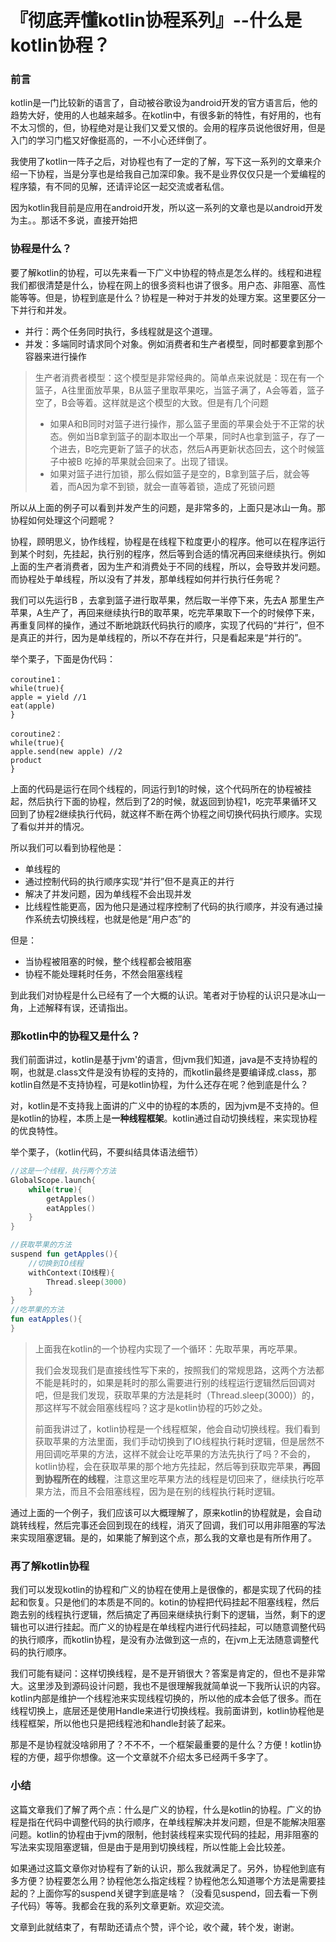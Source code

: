 # 『彻底弄懂kotlin协程系列』--什么是kotlin协程？

### 前言

kotlin是一门比较新的语言了，自动被谷歌设为android开发的官方语言后，他的趋势大好，使用的人也越来越多。在kotlin中，有很多新的特性，有好用的，也有不太习惯的，但，协程绝对是让我们又爱又恨的。会用的程序员说他很好用，但是入门的学习门槛又好像挺高的，一不小心还绊倒了。

我使用了kotlin一阵子之后，对协程也有了一定的了解，写下这一系列的文章来介绍一下协程，当是分享也是给我自己加深印象。我不是业界仅仅只是一个爱编程的程序猿，有不同的见解，还请评论区一起交流或者私信。

因为kotlin我目前是应用在android开发，所以这一系列的文章也是以android开发为主。。那话不多说，直接开始把

### 协程是什么？

要了解kotlin的协程，可以先来看一下广义中协程的特点是怎么样的。线程和进程我们都很清楚是什么，协程在网上的很多资料也讲了很多。用户态、非阻塞、高性能等等。但是，协程到底是什么？协程是一种对于并发的处理方案。这里要区分一下并行和并发。

- 并行：两个任务同时执行，多线程就是这个道理。
- 并发：多端同时请求同个对象。例如消费者和生产者模型，同时都要拿到那个容器来进行操作

> 生产者消费者模型：这个模型是非常经典的。简单点来说就是：现在有一个篮子，A往里面放苹果，B从篮子里取苹果吃，当篮子满了，A会等着，篮子空了，B会等着。这样就是这个模型的大致。但是有几个问题
>
> - 如果A和B同时对篮子进行操作，那么篮子里面的苹果会处于不正常的状态。例如当B拿到篮子的副本取出一个苹果，同时A也拿到篮子，存了一个进去，B吃完更新了篮子的状态，然后A再更新状态回去，这个时候篮子中被B 吃掉的苹果就会回来了。出现了错误。
> - 如果对篮子进行加锁，那么假如篮子是空的，B拿到篮子后，就会等着，而A因为拿不到锁，就会一直等着锁，造成了死锁问题

所以从上面的例子可以看到并发产生的问题，是非常多的，上面只是冰山一角。那协程如何处理这个问题呢？

协程，顾明思义，协作线程，协程是在线程下粒度更小的程序。他可以在程序运行到某个时刻，先挂起，执行别的程序，然后等到合适的情况再回来继续执行。例如上面的生产者消费者，因为生产和消费处于不同的线程，所以，会导致并发问题。而协程处于单线程，所以没有了并发，那单线程如何并行执行任务呢？

我们可以先运行B ，去拿到篮子进行取苹果，然后取一半停下来，先去A 那里生产苹果，A生产了，再回来继续执行B的取苹果，吃完苹果取下一个的时候停下来，再重复同样的操作，通过不断地跳跃代码执行的顺序，实现了代码的“并行”，但不是真正的并行，因为是单线程的，所以不存在并行，只是看起来是“并行的”。

举个栗子，下面是伪代码：

```
coroutine1：
while(true){
apple = yield //1
eat(apple)
}

coroutine2：
while(true){
apple.send(new apple) //2
product
}
```

上面的代码是运行在同个线程的，同运行到1的时候，这个代码所在的协程被挂起，然后执行下面的协程，然后到了2的时候，就返回到协程1，吃完苹果循环又回到了协程2继续执行代码，就这样不断在两个协程之间切换代码执行顺序。实现了看似并并的情况。

所以我们可以看到协程他是：

- 单线程的
- 通过控制代码的执行顺序实现“并行”但不是真正的并行
- 解决了并发问题，因为单线程不会出现并发
- 比线程性能更高，因为他只是通过程序控制了代码的执行顺序，并没有通过操作系统去切换线程，也就是他是“用户态”的

但是：

- 当协程被阻塞的时候，整个线程都会被阻塞
- 协程不能处理耗时任务，不然会阻塞线程

到此我们对协程是什么已经有了一个大概的认识。笔者对于协程的认识只是冰山一角，上述解释有误，还请指出。



### 那kotlin中的协程又是什么？

我们前面讲过，kotlin是基于jvm'的语言，但jvm我们知道，java是不支持协程的啊，也就是.class文件是没有协程的支持的，而kotlin最终是要编译成.class，那kotlin自然是不支持协程，可是kotlin协程，为什么还存在呢？他到底是什么？

对，kotlin是不支持我上面讲的广义中的协程的本质的，因为jvm是不支持的。但是kotlin的协程，本质上是**一种线程框架**。kotlin通过自动切换线程，来实现协程的优良特性。

举个栗子，（kotlin代码，不要纠结具体语法细节）

```kotlin
//这是一个线程，执行两个方法
GlobalScope.launch{
	while(true){
		getApples() 
		eatApples()
	}
}

//获取苹果的方法
suspend fun getApples(){
    //切换到IO线程
    withContext(IO线程){
        Thread.sleep(3000)
    }    
}
//吃苹果的方法
fun eatApples(){
}
```

>上面我在kotlin的一个协程内实现了一个循环：先取苹果，再吃苹果。
>
>我们会发现我们是直接线性写下来的，按照我们的常规思路，这两个方法都不能是耗时的，如果是耗时的那么需要进行别的线程运行逻辑然后回调对吧，但是我们发现，获取苹果的方法是耗时（Thread.sleep(3000)）的，那这样写不就会阻塞线程吗？这才是kotlin协程的巧妙之处。
>
>前面我讲过了，kotlin协程是一个线程框架，他会自动切换线程。我们看到获取苹果的方法里面，我们手动切换到了IO线程执行耗时逻辑，但是居然不用回调吃苹果的方法，这样不就会让吃苹果的方法先执行了吗？不会的，kotlin协程，会在获取苹果的那个地方先挂起，然后等到获取完苹果，**再回到协程所在的线程**，注意这里吃苹果方法的线程是切回来了，继续执行吃苹果方法，而且不会阻塞线程，因为是在别的线程执行耗时逻辑。

通过上面的一个例子，我们应该可以大概理解了，原来kotlin的协程就是，会自动跳转线程，然后完事还会回到现在的线程，消灭了回调，我们可以用非阻塞的写法来实现阻塞逻辑。是的，如果能了解到这个点，那么我的文章也是有所作用了。

### 再了解kotlin协程

我们可以发现kotlin的协程和广义的协程在使用上是很像的，都是实现了代码的挂起和恢复。只是他们的本质是不同的。kotin的协程把代码挂起不阻塞线程，然后跑去别的线程执行逻辑，然后搞定了再回来继续执行剩下的逻辑，当然，剩下的逻辑也可以进行挂起。而广义的协程是在单线程内进行代码挂起，可以随意调整代码的执行顺序，而kotlin协程，是没有办法做到这一点的，在jvm上无法随意调整代码的执行顺序。

我们可能有疑问：这样切换线程，是不是开销很大？答案是肯定的，但也不是非常大。这里涉及到源码设计问题，我也不是很理解我就简单说一下我所认识的内容。kotlin内部是维护一个线程池来实现线程切换的，所以他的成本会低了很多。而在线程切换上，底层还是使用Handle来进行切换线程。我前面讲到，kotlin协程他是线程框架，所以他也只是把线程池和handle封装了起来。

那是不是协程就没啥卵用了？不不不，一个框架最重要的是什么？方便！kotlin协程的方便，超乎你想像。这一个文章就不介绍太多已经两千多字了。

### 小结

这篇文章我们了解了两个点：什么是广义的协程，什么是kotlin的协程。广义的协程是指在代码中调整代码的执行顺序，在单线程解决并发问题，但是不能解决阻塞问题。kotlin的协程由于jvm的限制，他封装线程来实现代码的挂起，用非阻塞的写法来实现阻塞逻辑，但是由于是用到切换线程，所以性能上会比较差。

如果通过这篇文章你对协程有了新的认识，那么我就满足了。另外，协程他到底有多方便？协程要怎么用？协程他怎么指定线程？协程他怎么知道哪个方法是需要挂起的？上面你写的suspend关键字到底是啥？（没看见suspend，回去看一下例子代码）等等。我都会在我的系列文章更新。欢迎交流。

文章到此就结束了，有帮助还请点个赞，评个论，收个藏，转个发，谢谢。



